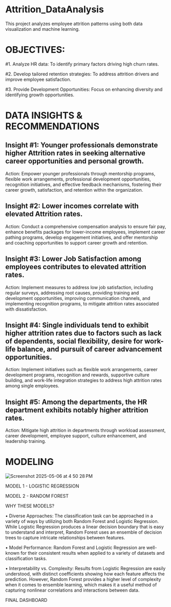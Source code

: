 # Attrition_DataAnalysis
This project analyzes employee attrition patterns using both data visualization and machine learning.

# OBJECTIVES:
#1. Analyze HR data: To identify primary factors driving high churn rates.

#2. Develop tailored retention strategies: To address attrition drivers and improve employee satisfaction.

#3. Provide Development Opportunities: Focus on enhancing diversity and identifying growth opportunities.


# DATA INSIGHTS & RECOMMENDATIONS

## Insight #1: Younger professionals demonstrate higher Attrition rates in seeking alternative career opportunities and personal growth.

Action: Empower younger professionals through mentorship programs, flexible work arrangements, professional development opportunities, recognition initiatives, and effective feedback mechanisms, fostering their career growth, satisfaction, and retention within the organization.


## Insight #2: Lower incomes correlate with elevated Attrition rates.

Action: Conduct a comprehensive compensation analysis to ensure fair pay, enhance benefits packages for lower-income employees, implement career pathing programs, develop engagement initiatives, and offer mentorship and coaching opportunities to support career growth and retention.


## Insight #3: Lower Job Satisfaction among employees contributes to elevated attrition rates.

Action: Implement measures to address low job satisfaction, including regular surveys, addressing root causes, providing training and development opportunities, improving communication channels, and implementing recognition programs, to mitigate attrition rates associated with dissatisfaction.


## Insight #4: Single individuals tend to exhibit higher attrition rates due to factors such as lack of dependents, social flexibility, desire for work-life balance, and pursuit of career advancement opportunities.

Action: Implement initiatives such as flexible work arrangements, career development programs, recognition and rewards, supportive culture building, and work-life integration strategies to address high attrition rates among single employees.


## Insight #5: Among the departments, the HR department exhibits notably higher attrition rates.

Action: Mitigate high attrition in departments through workload assessment, career development, employee support, culture enhancement, and leadership training.


# MODELING
![Screenshot 2025-05-06 at 4 50 28 PM](https://github.com/user-attachments/assets/14e7f956-4966-40bf-930a-d8c6b702b3c2)

 



 



 

MODEL 1 - LOGISTIC REGRESSION



 

MODEL 2 - RANDOM FOREST



 

WHY THESE MODELS?

• Diverse Approaches: The classification task can be approached in a variety of ways by utilizing both Random Forest and Logistic Regression. While Logistic Regression produces a linear decision boundary that is easy to understand and interpret, Random Forest uses an ensemble of decision trees to capture intricate relationships between features.

• Model Performance: Random Forest and Logistic Regression are well-known for their consistent results when applied to a variety of datasets and classification tasks.

• Interpretability vs. Complexity: Results from Logistic Regression are easily understood, with distinct coefficients showing how each feature affects the prediction. However, Random Forest provides a higher level of complexity when it comes to ensemble learning, which makes it a useful method of capturing nonlinear correlations and interactions between data.

 

FINAL DASHBOARD



 
